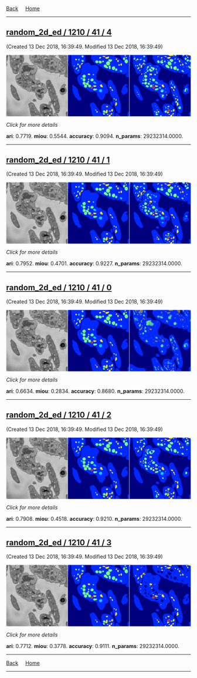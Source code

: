
[Back](..)&nbsp;&nbsp;&nbsp;&nbsp;&nbsp;[Home](https://leapmanlab.github.io/snapshots)

---

<div class="summary"><a href="4"><h2>random_2d_ed / 1210 / 41 / 4</h2></a><p>(Created 13 Dec 2018, 16:39:49. Modified 13 Dec 2018, 16:39:49)
</p><a href="4"><img src="4/media/summary.png" align="center"></a><p>
<i>Click for more details</i>
</p></div>

**ari**: 0.7719. **miou**: 0.5544. **accuracy**: 0.9094. **n_params**: 29232314.0000. 

---

<div class="summary"><a href="1"><h2>random_2d_ed / 1210 / 41 / 1</h2></a><p>(Created 13 Dec 2018, 16:39:49. Modified 13 Dec 2018, 16:39:49)
</p><a href="1"><img src="1/media/summary.png" align="center"></a><p>
<i>Click for more details</i>
</p></div>

**ari**: 0.7952. **miou**: 0.4701. **accuracy**: 0.9227. **n_params**: 29232314.0000. 

---

<div class="summary"><a href="0"><h2>random_2d_ed / 1210 / 41 / 0</h2></a><p>(Created 13 Dec 2018, 16:39:49. Modified 13 Dec 2018, 16:39:49)
</p><a href="0"><img src="0/media/summary.png" align="center"></a><p>
<i>Click for more details</i>
</p></div>

**ari**: 0.6634. **miou**: 0.2834. **accuracy**: 0.8680. **n_params**: 29232314.0000. 

---

<div class="summary"><a href="2"><h2>random_2d_ed / 1210 / 41 / 2</h2></a><p>(Created 13 Dec 2018, 16:39:49. Modified 13 Dec 2018, 16:39:49)
</p><a href="2"><img src="2/media/summary.png" align="center"></a><p>
<i>Click for more details</i>
</p></div>

**ari**: 0.7908. **miou**: 0.4518. **accuracy**: 0.9210. **n_params**: 29232314.0000. 

---

<div class="summary"><a href="3"><h2>random_2d_ed / 1210 / 41 / 3</h2></a><p>(Created 13 Dec 2018, 16:39:49. Modified 13 Dec 2018, 16:39:49)
</p><a href="3"><img src="3/media/summary.png" align="center"></a><p>
<i>Click for more details</i>
</p></div>

**ari**: 0.7712. **miou**: 0.3778. **accuracy**: 0.9111. **n_params**: 29232314.0000. 

---

[Back](..)&nbsp;&nbsp;&nbsp;&nbsp;&nbsp;[Home](https://leapmanlab.github.io/snapshots)

---